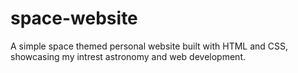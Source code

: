 # space-website
A simple space themed personal website built with HTML and CSS, showcasing my intrest astronomy and web development.
